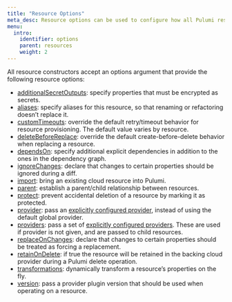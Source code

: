 ```yaml
---
title: "Resource Options"
meta_desc: Resource options can be used to configure how all Pulumi resources are managed.
menu:
  intro:
    identifier: options
    parent: resources
    weight: 2
---
```


All resource constructors accept an options argument that provide the following resource options:

- [additionalSecretOutputs](/docs/intro/concepts/resources/options/additionalsecretoutputs/): specify properties that must be encrypted as secrets.
- [aliases](/docs/intro/concepts/resources/options/aliases/): specify aliases for this resource, so that renaming or refactoring doesn’t replace it.
- [customTimeouts](/docs/intro/concepts/resources/options/customtimeouts/): override the default retry/timeout behavior for resource provisioning. The default value varies by resource.
- [deleteBeforeReplace](/docs/intro/concepts/resources/options/deletebeforereplace/): override the default create-before-delete behavior when replacing a resource.
- [dependsOn](/docs/intro/concepts/resources/options/dependson/): specify additional explicit dependencies in addition to the ones in the dependency graph.
- [ignoreChanges](/docs/intro/concepts/resources/options/ignorechanges/): declare that changes to certain properties should be ignored during a diff.
- [import](/docs/intro/concepts/resources/options/import/): bring an existing cloud resource into Pulumi.
- [parent](/docs/intro/concepts/resources/options/parent/): establish a parent/child relationship between resources.
- [protect](/docs/intro/concepts/resources/options/protect/): prevent accidental deletion of a resource by marking it as protected.
- [provider](/docs/intro/concepts/resources/options/provider/): pass an [explicitly configured provider](../providers/#explicit-provider-configuration), instead of using the default global provider.
- [providers](/docs/intro/concepts/resources/options/providers/): pass a set of [explicitly configured providers](../providers/#explicit-provider-configuration). These are used if provider is not given, and are passed to child resources.
- [replaceOnChanges](/docs/intro/concepts/resources/options/replaceonchanges/): declare that changes to certain properties should be treated as forcing a replacement.
- [retainOnDelete](/docs/intro/concepts/resources/options/retainondelete/): if true the resource will be retained in the backing cloud provider during a Pulumi delete operation.
- [transformations](/docs/intro/concepts/resources/options/transformations/): dynamically transform a resource’s properties on the fly.
- [version](/docs/intro/concepts/resources/options/version/): pass a provider plugin version that should be used when operating on a resource.
